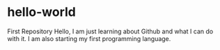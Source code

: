 # hello-world
First Repository
Hello, I am just learning about Github and what I can do with it. I am also starting my first programming language. 
